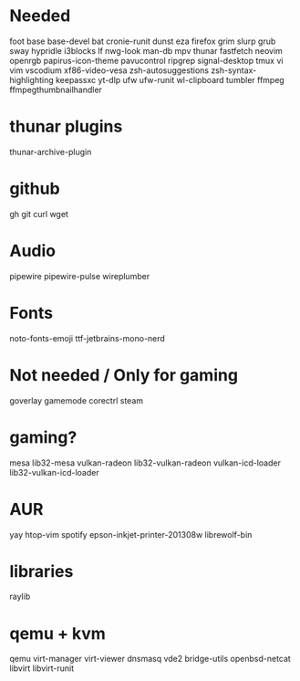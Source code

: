 # Needed
foot base base-devel bat cronie-runit dunst eza firefox grim slurp 
grub sway hypridle i3blocks
lf nwg-look  man-db mpv thunar fastfetch neovim 
openrgb papirus-icon-theme pavucontrol ripgrep signal-desktop 
tmux vi vim vscodium xf86-video-vesa 
zsh-autosuggestions zsh-syntax-highlighting keepassxc yt-dlp
ufw ufw-runit
wl-clipboard tumbler ffmpeg ffmpegthumbnailhandler 

# thunar plugins
thunar-archive-plugin

# github
gh git curl wget

# Audio
pipewire pipewire-pulse wireplumber

# Fonts
noto-fonts-emoji ttf-jetbrains-mono-nerd

# Not needed / Only for gaming
goverlay gamemode corectrl steam

# gaming?
mesa lib32-mesa vulkan-radeon lib32-vulkan-radeon vulkan-icd-loader lib32-vulkan-icd-loader

# AUR 
yay htop-vim spotify epson-inkjet-printer-201308w librewolf-bin

# libraries
raylib

# qemu + kvm
qemu virt-manager virt-viewer dnsmasq vde2 bridge-utils openbsd-netcat libvirt libvirt-runit
